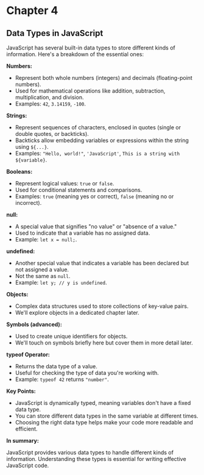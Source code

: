 # Chapter 4

## Data Types in JavaScript

JavaScript has several built-in data types to store different kinds of information. Here's a breakdown of the essential ones:

**Numbers:**

* Represent both whole numbers (integers) and decimals (floating-point numbers).
* Used for mathematical operations like addition, subtraction, multiplication, and division.
* Examples: `42`, `3.14159`, `-100`.

**Strings:**

* Represent sequences of characters, enclosed in quotes (single or double quotes, or backticks).
* Backticks allow embedding variables or expressions within the string using `${...}`.
* Examples: `"Hello, world!"`, `'JavaScript'`, ``This is a string with ${variable}``.

**Booleans:**

* Represent logical values: `true` or `false`.
* Used for conditional statements and comparisons.
* Examples: `true` (meaning yes or correct), `false` (meaning no or incorrect).

**null:**

* A special value that signifies "no value" or "absence of a value."
* Used to indicate that a variable has no assigned data.
* Example: `let x = null;`.

**undefined:**

* Another special value that indicates a variable has been declared but not assigned a value.
* Not the same as `null`.
* Example: `let y; // y is undefined`.

**Objects:**

* Complex data structures used to store collections of key-value pairs.
* We'll explore objects in a dedicated chapter later.

**Symbols (advanced):**

* Used to create unique identifiers for objects.
* We'll touch on symbols briefly here but cover them in more detail later.

**typeof Operator:**

* Returns the data type of a value.
* Useful for checking the type of data you're working with.
* Example: `typeof 42` returns `"number"`.

**Key Points:**

* JavaScript is dynamically typed, meaning variables don't have a fixed data type.
* You can store different data types in the same variable at different times.
* Choosing the right data type helps make your code more readable and efficient.

**In summary:**

JavaScript provides various data types to handle different kinds of information. Understanding these types is essential for writing effective JavaScript code. 
